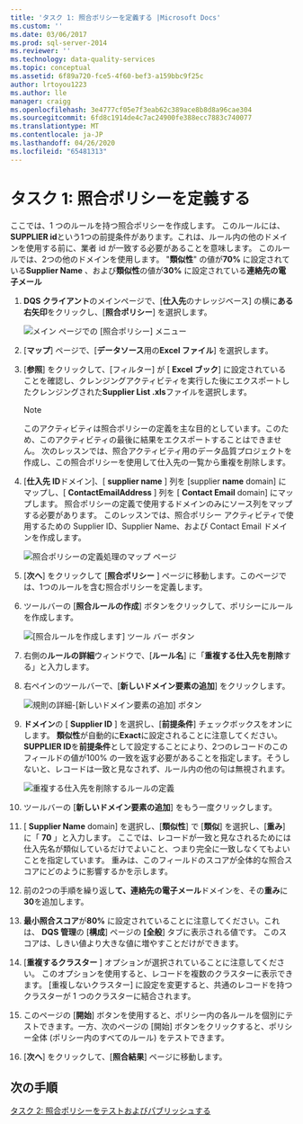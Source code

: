 ```yaml
---
title: 'タスク 1: 照合ポリシーを定義する |Microsoft Docs'
ms.custom: ''
ms.date: 03/06/2017
ms.prod: sql-server-2014
ms.reviewer: ''
ms.technology: data-quality-services
ms.topic: conceptual
ms.assetid: 6f89a720-fce5-4f60-bef3-a159bbc9f25c
author: lrtoyou1223
ms.author: lle
manager: craigg
ms.openlocfilehash: 3e4777cf05e7f3eab62c389ace8b8d8a96cae304
ms.sourcegitcommit: 6fd8c1914de4c7ac24900fe388ecc7883c740077
ms.translationtype: MT
ms.contentlocale: ja-JP
ms.lasthandoff: 04/26/2020
ms.locfileid: "65481313"
---
```

# <a name="task-1-defining-a-matching-policy"></a>タスク 1: 照合ポリシーを定義する
  ここでは、1 つのルールを持つ照合ポリシーを作成します。 このルールには、 **SUPPLIER id**という1つの前提条件があります。これは、ルール内の他のドメインを使用する前に、業者 id が一致する必要があることを意味します。 このルールでは、2つの他のドメインを使用します。 "**類似性**" の値が**70%** に設定されている**Supplier Name** 、および**類似性**の値が**30%** に設定されている**連絡先の電子メール**  
  
1.  **DQS クライアント**のメインページで、[**仕入先**のナレッジベース] の横に**ある右矢印**をクリックし、[**照合ポリシー**] を選択します。  
  
     ![メイン ページでの [照合ポリシー] メニュー](../../2014/tutorials/media/et-definingamatchingpolicy-01.jpg "メイン ページでの [照合ポリシー] メニュー")  
  
2.  [**マップ**] ページで、[**データソース**用の**Excel ファイル**] を選択します。  
  
3.  [**参照**] をクリックして、[フィルター] が [ **Excel ブック**] に設定されていることを確認し、クレンジングアクティビティを実行した後にエクスポートしたクレンジングされた**Supplier List .xls**ファイルを選択します。  
  
    > [!NOTE]  
    >  このアクティビティは照合ポリシーの定義を主な目的としています。このため、このアクティビティの最後に結果をエクスポートすることはできません。 次のレッスンでは、照合アクティビティ用のデータ品質プロジェクトを作成し、この照合ポリシーを使用して仕入先の一覧から重複を削除します。  
  
4.  [**仕入先** **ID**ドメイン]、[ **supplier name** ] 列を [supplier **name** domain] にマップし、[ **ContactEmailAddress** ] 列を [ **Contact Email** domain] にマップします。 照合ポリシーの定義で使用するドメインのみにソース列をマップする必要があります。 このレッスンでは、照合ポリシー アクティビティで使用するための Supplier ID、Supplier Name、および Contact Email ドメインを作成します。  
  
     ![照合ポリシーの定義処理のマップ ページ](../../2014/tutorials/media/et-definingamatchingpolicy-02.jpg "照合ポリシーの定義処理のマップ ページ")  
  
5.  [**次へ**] をクリックして [**照合ポリシー** ] ページに移動します。このページでは、1つのルールを含む照合ポリシーを定義します。  
  
6.  ツールバーの [**照合ルールの作成**] ボタンをクリックして、ポリシーにルールを作成します。  
  
     ![[照合ルールを作成します] ツール バー ボタン](../../2014/tutorials/media/et-definingamatchingpolicy-03.jpg "[照合ルールを作成します] ツール バー ボタン")  
  
7.  右側の**ルールの詳細**ウィンドウで、[**ルール名**] に「**重複する仕入先を削除**する」と入力します。  
  
8.  右ペインのツールバーで、[**新しいドメイン要素の追加**] をクリックします。  
  
     ![規則の詳細-[新しいドメイン要素の追加] ボタン](../../2014/tutorials/media/et-definingamatchingpolicy-04.jpg "規則の詳細-[新しいドメイン要素の追加] ボタン")  
  
9. **ドメイン**の [ **Supplier ID** ] を選択し、[**前提条件**] チェックボックスをオンにします。 **類似性**が自動的に**Exact**に設定されることに注意してください。 **SUPPLIER ID**を**前提条件**として設定することにより、2つのレコードのこのフィールドの値が100% の一致を返す必要があることを指定します。そうしないと、レコードは一致と見なされず、ルール内の他の句は無視されます。  
  
     ![重複する仕入先を削除するルールの定義](../../2014/tutorials/media/et-definingamatchingpolicy-05.jpg "重複する仕入先を削除するルールの定義")  
  
10. ツールバーの [**新しいドメイン要素の追加**] をもう一度クリックします。  
  
11. [ **Supplier Name** domain] を選択し、[**類似性**] で [**類似**] を選択し、[**重み**] に「 **70** 」と入力します。  ここでは、レコードが一致と見なされるためには仕入先名が類似しているだけでよいこと、つまり完全に一致しなくてもよいことを指定しています。 重みは、このフィールドのスコアが全体的な照合スコアにどのように影響するかを示します。  
  
12. 前の2つの手順を繰り返し**て、連絡先の電子メール**ドメインを、その**重み**に**30**を追加します。  
  
13. **最小照合スコア**が**80%** に設定されていることに注意してください。これは、 **DQS 管理**の [**構成**] ページの **[全般**] タブに表示される値です。 このスコアは、しきい値より大きな値に増やすことだけができます。  
  
14. [**重複するクラスター** ] オプションが選択されていることに注意してください。 このオプションを使用すると、レコードを複数のクラスターに表示できます。 [重複しないクラスター] に設定を変更すると、共通のレコードを持つクラスターが 1 つのクラスターに結合されます。  
  
15. このページの [**開始**] ボタンを使用すると、ポリシー内の各ルールを個別にテストできます。一方、次のページの [開始] ボタンをクリックすると、ポリシー全体 (ポリシー内のすべてのルール) をテストできます。  
  
16. [**次へ**] をクリックして、[**照合結果**] ページに移動します。  
  
## <a name="next-step"></a>次の手順  
 [タスク 2: 照合ポリシーをテストおよびパブリッシュする](../../2014/tutorials/task-2-testing-and-publishing-the-matching-policy.md)  
  
  
